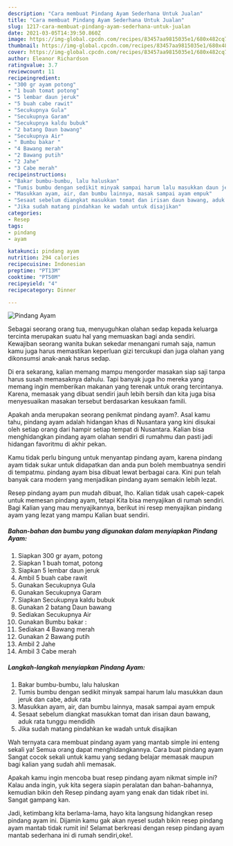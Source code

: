 ```yaml
---
description: "Cara membuat Pindang Ayam Sederhana Untuk Jualan"
title: "Cara membuat Pindang Ayam Sederhana Untuk Jualan"
slug: 1217-cara-membuat-pindang-ayam-sederhana-untuk-jualan
date: 2021-03-05T14:39:50.860Z
image: https://img-global.cpcdn.com/recipes/83457aa9815035e1/680x482cq70/pindang-ayam-foto-resep-utama.jpg
thumbnail: https://img-global.cpcdn.com/recipes/83457aa9815035e1/680x482cq70/pindang-ayam-foto-resep-utama.jpg
cover: https://img-global.cpcdn.com/recipes/83457aa9815035e1/680x482cq70/pindang-ayam-foto-resep-utama.jpg
author: Eleanor Richardson
ratingvalue: 3.7
reviewcount: 11
recipeingredient:
- "300 gr ayam potong"
- "1 buah tomat potong"
- "5 lembar daun jeruk"
- "5 buah cabe rawit"
- "Secukupnya Gula"
- "Secukupnya Garam"
- "Secukupnya kaldu bubuk"
- "2 batang Daun bawang"
- "Secukupnya Air"
- " Bumbu bakar "
- "4 Bawang merah"
- "2 Bawang putih"
- "2 Jahe"
- "3 Cabe merah"
recipeinstructions:
- "Bakar bumbu-bumbu, lalu haluskan"
- "Tumis bumbu dengan sedikit minyak sampai harum lalu masukkan daun jeruk dan cabe, aduk rata"
- "Masukkan ayam, air, dan bumbu lainnya, masak sampai ayam empuk"
- "Sesaat sebelum diangkat masukkan tomat dan irisan daun bawang, aduk rata tunggu mendidih"
- "Jika sudah matang pindahkan ke wadah untuk disajikan"
categories:
- Resep
tags:
- pindang
- ayam

katakunci: pindang ayam 
nutrition: 294 calories
recipecuisine: Indonesian
preptime: "PT13M"
cooktime: "PT50M"
recipeyield: "4"
recipecategory: Dinner

---
```



![Pindang Ayam](https://img-global.cpcdn.com/recipes/83457aa9815035e1/680x482cq70/pindang-ayam-foto-resep-utama.jpg)

Sebagai seorang orang tua, menyuguhkan olahan sedap kepada keluarga tercinta merupakan suatu hal yang memuaskan bagi anda sendiri. Kewajiban seorang  wanita bukan sekedar menangani rumah saja, namun kamu juga harus memastikan keperluan gizi tercukupi dan juga olahan yang dikonsumsi anak-anak harus sedap.

Di era  sekarang, kalian memang mampu mengorder masakan siap saji tanpa harus susah memasaknya dahulu. Tapi banyak juga lho mereka yang memang ingin memberikan makanan yang terenak untuk orang tercintanya. Karena, memasak yang dibuat sendiri jauh lebih bersih dan kita juga bisa menyesuaikan masakan tersebut berdasarkan kesukaan famili. 



Apakah anda merupakan seorang penikmat pindang ayam?. Asal kamu tahu, pindang ayam adalah hidangan khas di Nusantara yang kini disukai oleh setiap orang dari hampir setiap tempat di Nusantara. Kalian bisa menghidangkan pindang ayam olahan sendiri di rumahmu dan pasti jadi hidangan favoritmu di akhir pekan.

Kamu tidak perlu bingung untuk menyantap pindang ayam, karena pindang ayam tidak sukar untuk didapatkan dan anda pun boleh membuatnya sendiri di tempatmu. pindang ayam bisa dibuat lewat berbagai cara. Kini pun telah banyak cara modern yang menjadikan pindang ayam semakin lebih lezat.

Resep pindang ayam pun mudah dibuat, lho. Kalian tidak usah capek-capek untuk memesan pindang ayam, tetapi Kita bisa menyajikan di rumah sendiri. Bagi Kalian yang mau menyajikannya, berikut ini resep menyajikan pindang ayam yang lezat yang mampu Kalian buat sendiri.

<!--inarticleads1-->

##### Bahan-bahan dan bumbu yang digunakan dalam menyiapkan Pindang Ayam:

1. Siapkan 300 gr ayam, potong
1. Siapkan 1 buah tomat, potong
1. Siapkan 5 lembar daun jeruk
1. Ambil 5 buah cabe rawit
1. Gunakan Secukupnya Gula
1. Gunakan Secukupnya Garam
1. Siapkan Secukupnya kaldu bubuk
1. Gunakan 2 batang Daun bawang
1. Sediakan Secukupnya Air
1. Gunakan  Bumbu bakar :
1. Sediakan 4 Bawang merah
1. Gunakan 2 Bawang putih
1. Ambil 2 Jahe
1. Ambil 3 Cabe merah




<!--inarticleads2-->

##### Langkah-langkah menyiapkan Pindang Ayam:

1. Bakar bumbu-bumbu, lalu haluskan
1. Tumis bumbu dengan sedikit minyak sampai harum lalu masukkan daun jeruk dan cabe, aduk rata
1. Masukkan ayam, air, dan bumbu lainnya, masak sampai ayam empuk
1. Sesaat sebelum diangkat masukkan tomat dan irisan daun bawang, aduk rata tunggu mendidih
1. Jika sudah matang pindahkan ke wadah untuk disajikan




Wah ternyata cara membuat pindang ayam yang mantab simple ini enteng sekali ya! Semua orang dapat menghidangkannya. Cara buat pindang ayam Sangat cocok sekali untuk kamu yang sedang belajar memasak maupun bagi kalian yang sudah ahli memasak.

Apakah kamu ingin mencoba buat resep pindang ayam nikmat simple ini? Kalau anda ingin, yuk kita segera siapin peralatan dan bahan-bahannya, kemudian bikin deh Resep pindang ayam yang enak dan tidak ribet ini. Sangat gampang kan. 

Jadi, ketimbang kita berlama-lama, hayo kita langsung hidangkan resep pindang ayam ini. Dijamin kamu gak akan nyesel sudah bikin resep pindang ayam mantab tidak rumit ini! Selamat berkreasi dengan resep pindang ayam mantab sederhana ini di rumah sendiri,oke!.

